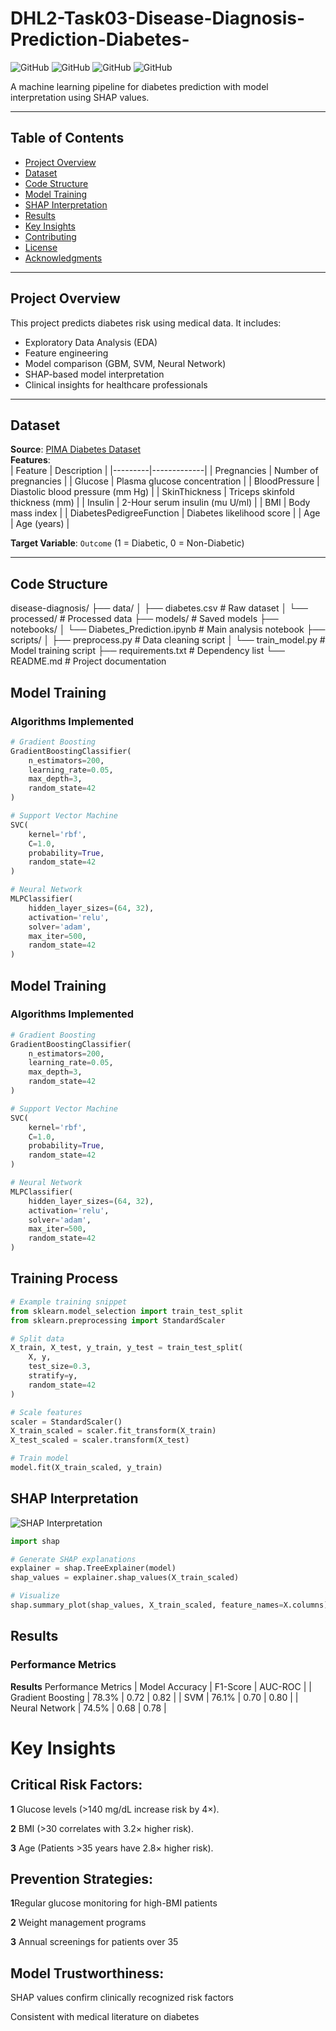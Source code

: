 # DHL2-Task03-Disease-Diagnosis-Prediction-Diabetes-

![GitHub](https://img.shields.io/badge/Python-3.8%2B-blue)
![GitHub](https://img.shields.io/badge/Library-Scikit_Learn-orange)
![GitHub](https://img.shields.io/badge/Model-Gradient_Boosting-green)
![GitHub](https://img.shields.io/badge/Dataset-PIMA_Diabetes-red)

A machine learning pipeline for diabetes prediction with model interpretation using SHAP values.

---

## Table of Contents
- [Project Overview](#project-overview)
- [Dataset](#dataset)
- [Code Structure](#code-structure)
- [Model Training](#model-training)
- [SHAP Interpretation](#shap-interpretation)
- [Results](#results)
- [Key Insights](#key-insights)
- [Contributing](#contributing)
- [License](#license)
- [Acknowledgments](#acknowledgments)

---

## Project Overview
This project predicts diabetes risk using medical data. It includes:
- Exploratory Data Analysis (EDA)
- Feature engineering
- Model comparison (GBM, SVM, Neural Network)
- SHAP-based model interpretation
- Clinical insights for healthcare professionals

---

## Dataset
**Source**: [PIMA Diabetes Dataset](https://www.kaggle.com/uciml/pima-indians-diabetes-database)  
**Features**:  
| Feature | Description | 
|---------|-------------|
| Pregnancies | Number of pregnancies |
| Glucose | Plasma glucose concentration |
| BloodPressure | Diastolic blood pressure (mm Hg) |
| SkinThickness | Triceps skinfold thickness (mm) |
| Insulin | 2-Hour serum insulin (mu U/ml) |
| BMI | Body mass index |
| DiabetesPedigreeFunction | Diabetes likelihood score |
| Age | Age (years) |

**Target Variable**: `Outcome` (1 = Diabetic, 0 = Non-Diabetic)

---

## Code Structure
disease-diagnosis/
├── data/
│   ├── diabetes.csv           # Raw dataset
│   └── processed/            # Processed data
├── models/                    # Saved models
├── notebooks/
│   └── Diabetes_Prediction.ipynb  # Main analysis notebook
├── scripts/
│   ├── preprocess.py         # Data cleaning script
│   └── train_model.py        # Model training script
├── requirements.txt          # Dependency list
└── README.md                 # Project documentation

## Model Training
### Algorithms Implemented
```python
# Gradient Boosting
GradientBoostingClassifier(
    n_estimators=200,
    learning_rate=0.05,
    max_depth=3,
    random_state=42
)

# Support Vector Machine
SVC(
    kernel='rbf',
    C=1.0,
    probability=True,
    random_state=42
)

# Neural Network
MLPClassifier(
    hidden_layer_sizes=(64, 32),
    activation='relu',
    solver='adam',
    max_iter=500,
    random_state=42
)

```
## Model Training
### Algorithms Implemented
```python
# Gradient Boosting
GradientBoostingClassifier(
    n_estimators=200,
    learning_rate=0.05,
    max_depth=3,
    random_state=42
)

# Support Vector Machine
SVC(
    kernel='rbf',
    C=1.0,
    probability=True,
    random_state=42
)

# Neural Network
MLPClassifier(
    hidden_layer_sizes=(64, 32),
    activation='relu',
    solver='adam',
    max_iter=500,
    random_state=42
)
```
## Training Process
```python
# Example training snippet
from sklearn.model_selection import train_test_split
from sklearn.preprocessing import StandardScaler

# Split data
X_train, X_test, y_train, y_test = train_test_split(
    X, y, 
    test_size=0.3, 
    stratify=y,
    random_state=42
)

# Scale features
scaler = StandardScaler()
X_train_scaled = scaler.fit_transform(X_train)
X_test_scaled = scaler.transform(X_test)

# Train model
model.fit(X_train_scaled, y_train)
```
## SHAP Interpretation
![SHAP Interpretation](assets/model.png)
```python
import shap

# Generate SHAP explanations
explainer = shap.TreeExplainer(model)
shap_values = explainer.shap_values(X_train_scaled)

# Visualize
shap.summary_plot(shap_values, X_train_scaled, feature_names=X.columns)
```
## Results
### Performance Metrics
**Results**
Performance Metrics
| Model	Accuracy	| F1-Score	| AUC-ROC |
| Gradient Boosting	| 78.3% | 	0.72	| 0.82 |
| SVM	| 76.1%	| 0.70	| 0.80 |
| Neural Network	| 74.5%	| 0.68	| 0.78 |

# Key Insights
## Critical Risk Factors:
**1** Glucose levels (>140 mg/dL increase risk by 4×).

**2** BMI (>30 correlates with 3.2× higher risk).

**3** Age (Patients >35 years have 2.8× higher risk).
## Prevention Strategies:
**1**Regular glucose monitoring for high-BMI patients

**2** Weight management programs

**3** Annual screenings for patients over 35

## Model Trustworthiness:
SHAP values confirm clinically recognized risk factors

Consistent with medical literature on diabetes
